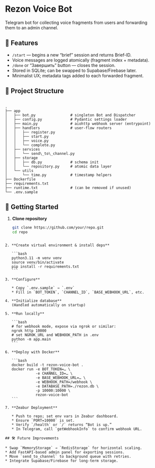 # Rezon Voice Bot

Telegram bot for collecting voice fragments from users and forwarding them to an admin channel.

## 🚀 Features

- `/start` — begins a new “brief” session and returns Brief-ID.
- Voice messages are logged atomically (fragment index + metadata).
- `/done` or “Завершить” button — closes the session.
- Stored in SQLite; can be swapped to Supabase/Firebase later.
- Minimalist UX; metadata tags added to each forwarded fragment.

## 📁 Project Structure

```

.
├── app
│   ├── bot.py                # singleton Bot and Dispatcher
│   ├── config.py             # Pydantic settings loader
│   ├── main.py               # aiohttp webhook server (entrypoint)
│   ├── handlers              # user-flow routers
│   │   ├── register.py
│   │   ├── start.py
│   │   ├── voice.py
│   │   └── complete.py
│   ├── services
│   │   └── send\_to\_channel.py
│   ├── storage
│   │   ├── db.py             # schema init
│   │   └── repository.py     # atomic data layer
│   └── utils
│       └── time.py           # timestamp helpers
├── Dockerfile
├── requirements.txt
├── runtime.txt               # (can be removed if unused)
└── .env.sample

````

## 🔧 Getting Started

1. **Clone repository**  
   ```bash
   git clone https://github.com/your/repo.git
   cd repo
````

2. **Create virtual environment & install deps**

   ```bash
   python3.11 -m venv venv
   source venv/bin/activate
   pip install -r requirements.txt
   ```

3. **Configure**

   * Copy `.env.sample` → `.env`
   * Fill in `BOT_TOKEN`, `CHANNEL_ID`, `BASE_WEBHOOK_URL`, etc.

4. **Initialize database**
   (Handled automatically on startup)

5. **Run locally**

   ```bash
   # for webhook mode, expose via ngrok or similar:
   ngrok http 10000
   # set NGROK_URL and WEBHOOK_PATH in .env
   python -m app.main
   ```

6. **Deploy with Docker**

   ```bash
   docker build -t rezon-voice-bot .
   docker run -e BOT_TOKEN=… \
              -e CHANNEL_ID=… \
              -e BASE_WEBHOOK_URL=… \
              -e WEBHOOK_PATH=/webhook \
              -e DATABASE_PATH=./rezon.db \
              -p 10000:10000 \
              rezon-voice-bot
   ```

7. **Zeabur Deployment**

   * Push to repo; set env vars in Zeabur dashboard.
   * Ensure `PORT=10000` is set.
   * Verify `/health` or `/` returns “Bot is up.”
   * In Telegram, call `getWebhookInfo` to confirm webhook URL.

## 🛠️ Future Improvements

* Swap `MemoryStorage` → `RedisStorage` for horizontal scaling.
* Add FastAPI-based admin panel for exporting sessions.
* Move `send_to_channel` to background queue with retries.
* Integrate Supabase/Firebase for long-term storage.

